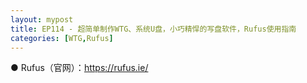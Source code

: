 ```yaml
---
layout: mypost
title: EP114 - 超简单制作WTG、系统U盘，小巧精悍的写盘软件，Rufus使用指南
categories: [WTG,Rufus]
---
```

● Rufus（官网）：https://rufus.ie/